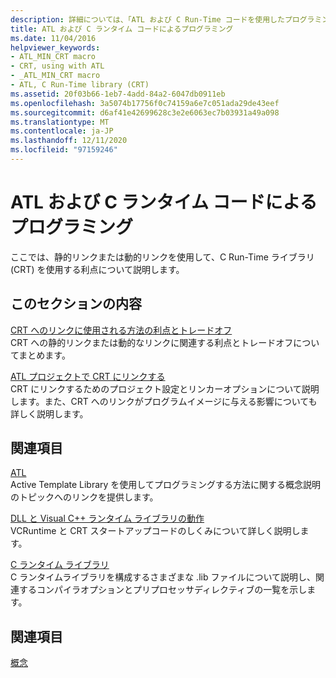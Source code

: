 ```yaml
---
description: 詳細については、「ATL および C Run-Time コードを使用したプログラミング」を参照してください。
title: ATL および C ランタイム コードによるプログラミング
ms.date: 11/04/2016
helpviewer_keywords:
- ATL_MIN_CRT macro
- CRT, using with ATL
- _ATL_MIN_CRT macro
- ATL, C Run-Time library (CRT)
ms.assetid: 20f03b66-1eb7-4add-84a2-6047db0911eb
ms.openlocfilehash: 3a5074b17756f0c74159a6e7c051ada29de43eef
ms.sourcegitcommit: d6af41e42699628c3e2e6063ec7b03931a49a098
ms.translationtype: MT
ms.contentlocale: ja-JP
ms.lasthandoff: 12/11/2020
ms.locfileid: "97159246"
---
```

# <a name="programming-with-atl-and-c-run-time-code"></a>ATL および C ランタイム コードによるプログラミング

ここでは、静的リンクまたは動的リンクを使用して、C Run-Time ライブラリ (CRT) を使用する利点について説明します。

## <a name="in-this-section"></a>このセクションの内容

[CRT へのリンクに使用される方法の利点とトレードオフ](../atl/benefits-and-tradeoffs-of-the-method-used-to-link-to-the-crt.md)<br/>
CRT への静的リンクまたは動的なリンクに関連する利点とトレードオフについてまとめます。

[ATL プロジェクトで CRT にリンクする](../atl/linking-to-the-crt-in-your-atl-project.md)<br/>
CRT にリンクするためのプロジェクト設定とリンカーオプションについて説明します。また、CRT へのリンクがプログラムイメージに与える影響についても詳しく説明します。

## <a name="related-sections"></a>関連項目

[ATL](../atl/active-template-library-atl-concepts.md)<br/>
Active Template Library を使用してプログラミングする方法に関する概念説明のトピックへのリンクを提供します。

[DLL と Visual C++ ランタイム ライブラリの動作](../build/run-time-library-behavior.md)<br/>
VCRuntime と CRT スタートアップコードのしくみについて詳しく説明します。

[C ランタイム ライブラリ](../c-runtime-library/crt-library-features.md)<br/>
C ランタイムライブラリを構成するさまざまな .lib ファイルについて説明し、関連するコンパイラオプションとプリプロセッサディレクティブの一覧を示します。

## <a name="see-also"></a>関連項目

[概念](../atl/active-template-library-atl-concepts.md)
